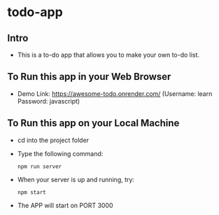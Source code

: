 # todo-app

## Intro

* This is a to-do app that allows you to make your own to-do list.

## To Run this app in your Web Browser

* Demo Link: https://awesome-todo.onrender.com/ (Username: learn Password: javascript)

## To Run this app on your Local Machine

* cd into the project folder

* Type the following command:

  ```
  npm run server
  ```
* When your server is up and running, try:

  ```
  npm start
  ```

* The APP will start on PORT 3000
